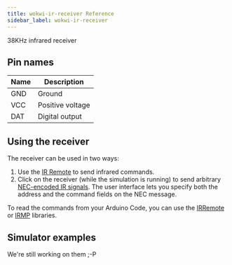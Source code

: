 ```yaml
---
title: wokwi-ir-receiver Reference
sidebar_label: wokwi-ir-receiver
---
```


38KHz infrared receiver

<wokwi-ir-receiver />

## Pin names

| Name | Description      |
| ---- | ---------------- |
| GND  | Ground           |
| VCC  | Positive voltage |
| DAT  | Digital output   |

## Using the receiver

The receiver can be used in two ways:

1. Use the [IR Remote](wokwi-ir-remote) to send infrared commands.
2. Click on the receiver (while the simulation is running) to send arbitrary [NEC-encoded IR signals](https://exploreembedded.com/wiki/NEC_IR_Remote_Control_Interface_with_8051#NEC_Protocol). The user interface lets you specify both the address and the command fields on the NEC message.

To read the commands from your Arduino Code, you can use the [IRRemote](https://github.com/Arduino-IRremote/Arduino-IRremote) or [IRMP](https://github.com/ukw100/IRMP) libraries.

## Simulator examples

We're still working on them ;-P
